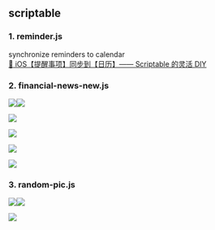 ## scriptable

### 1. reminder.js

synchronize reminders to calendar  
[ :link: iOS【提醒事项】同步到【日历】—— Scriptable 的灵活 DIY ](https://www.bilibili.com/video/BV1dK4y1d7xT?share_source=copy_web)

### 2. financial-news-new.js

![](https://cdn.jsdelivr.net/gh/tienouc/blog-img/202110031507708.png)![](https://cdn.jsdelivr.net/gh/tienouc/blog-img/202110031507486.png)

![](https://cdn.jsdelivr.net/gh/tienouc/blog-img/202110021412465.png)

![](https://cdn.jsdelivr.net/gh/tienouc/blog-img/202110021415826.png)

![](https://cdn.jsdelivr.net/gh/tienouc/blog-img/202110021415375.png)

![](https://cdn.jsdelivr.net/gh/tienouc/blog-img/202110021415752.png)

### 3. random-pic.js

![](https://cdn.jsdelivr.net/gh/tienouc/blog-img/202110021522918.png)![](https://cdn.jsdelivr.net/gh/tienouc/blog-img/202110021522942.png)

![](https://cdn.jsdelivr.net/gh/tienouc/blog-img/202110021628018.png)
